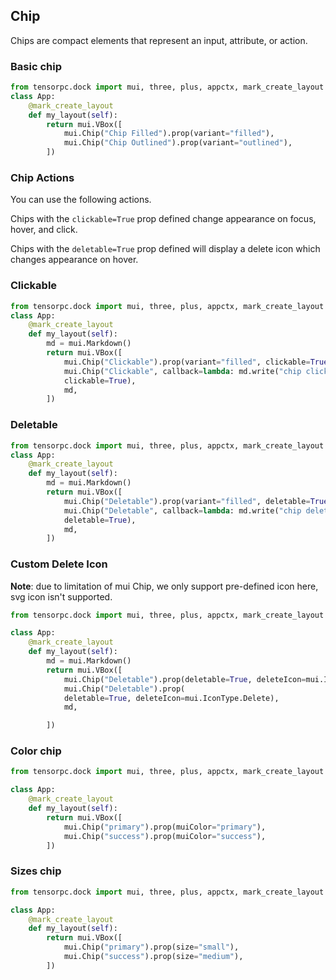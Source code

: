 ## Chip

Chips are compact elements that represent an input, attribute, or action.

### Basic chip


```Python
from tensorpc.dock import mui, three, plus, appctx, mark_create_layout
class App:
    @mark_create_layout
    def my_layout(self):
        return mui.VBox([
            mui.Chip("Chip Filled").prop(variant="filled"),
            mui.Chip("Chip Outlined").prop(variant="outlined"),
        ])

```

### Chip Actions

You can use the following actions.

Chips with the ```clickable=True``` prop defined change appearance on focus, hover, and click.

Chips with the ```deletable=True``` prop defined will display a delete icon which changes appearance on hover.


### Clickable

```Python
from tensorpc.dock import mui, three, plus, appctx, mark_create_layout
class App:
    @mark_create_layout
    def my_layout(self):
        md = mui.Markdown()
        return mui.VBox([
            mui.Chip("Clickable").prop(variant="filled", clickable=True),
            mui.Chip("Clickable", callback=lambda: md.write("chip clicked")).prop(variant="outlined",
            clickable=True),
            md,
        ])

```

### Deletable 

```Python
from tensorpc.dock import mui, three, plus, appctx, mark_create_layout
class App:
    @mark_create_layout
    def my_layout(self):
        md = mui.Markdown()
        return mui.VBox([
            mui.Chip("Deletable").prop(variant="filled", deletable=True),
            mui.Chip("Deletable", callback=lambda: md.write("chip deleted")).prop(variant="outlined",
            deletable=True),
            md,
        ])

```

### Custom Delete Icon

**Note**: due to limitation of mui Chip, we only support pre-defined icon here, svg icon isn't supported.

```Python
from tensorpc.dock import mui, three, plus, appctx, mark_create_layout

class App:
    @mark_create_layout
    def my_layout(self):
        md = mui.Markdown()
        return mui.VBox([
            mui.Chip("Deletable").prop(deletable=True, deleteIcon=mui.IconType.Done),
            mui.Chip("Deletable").prop(
            deletable=True, deleteIcon=mui.IconType.Delete),
            md,

        ])

```

### Color chip


```Python
from tensorpc.dock import mui, three, plus, appctx, mark_create_layout

class App:
    @mark_create_layout
    def my_layout(self):
        return mui.VBox([
            mui.Chip("primary").prop(muiColor="primary"),
            mui.Chip("success").prop(muiColor="success"),
        ])

```

### Sizes chip


```Python
from tensorpc.dock import mui, three, plus, appctx, mark_create_layout

class App:
    @mark_create_layout
    def my_layout(self):
        return mui.VBox([
            mui.Chip("primary").prop(size="small"),
            mui.Chip("success").prop(size="medium"),
        ])

```
